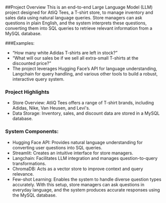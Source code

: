 ##Project Overview
This is an end-to-end Large Language Model (LLM) project designed for AtliQ Tees, a T-shirt store, to manage inventory and sales data using natural language queries. Store managers can ask questions in plain English, and the system interprets these questions, converting them into SQL queries to retrieve relevant information from a MySQL database.

###Examples:

- “How many white Adidas T-shirts are left in stock?”
- “What will our sales be if we sell all extra-small T-shirts at the discounted price?”
- The project leverages Hugging Face’s API for language understanding, Langchain for query handling, and various other tools to build a robust, interactive query system.

### Project Highlights
- Store Overview: AtliQ Tees offers a range of T-shirt brands, including Adidas, Nike, Van Heusen, and Levi's.
- Data Storage: Inventory, sales, and discount data are stored in a MySQL database.
### System Components:
- Hugging Face API: Provides natural language understanding for converting user questions into SQL queries.
- Streamlit: Creates an intuitive interface for store managers.
- Langchain: Facilitates LLM integration and manages question-to-query transformations.
- ChromaDB: Acts as a vector store to improve context and query relevance.
- Few-shot Learning: Enables the system to handle diverse question types accurately.
With this setup, store managers can ask questions in everyday language, and the system produces accurate responses using the MySQL database.

